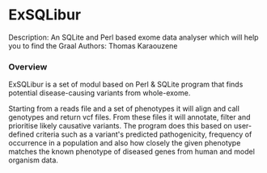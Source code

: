 # ExSQLibur

Description: An SQLite and Perl based exome data analyser which will help you to find the Graal
Authors: Thomas Karaouzene

### Overview
ExSQLibur is a set of modul based on Perl & SQLite program that finds potential disease-causing variants from whole-exome.

Starting from a reads file and a set of phenotypes it will align and call genotypes and return vcf files.
From these files it will annotate, filter and prioritise likely causative variants. The program does this based on user-defined criteria such as a variant's predicted pathogenicity, frequency of occurrence in a population and also how closely the given phenotype matches the known phenotype of diseased genes from human and model organism data.
